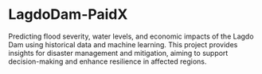 # LagdoDam-PaidX
Predicting flood severity, water levels, and economic impacts of the Lagdo Dam using historical data and machine learning. This project provides insights for disaster management and mitigation, aiming to support decision-making and enhance resilience in affected regions.
